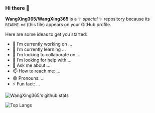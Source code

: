 ### Hi there 👋


**WangXing365/WangXing365** is a ✨ _special_ ✨ repository because its `README.md` (this file) appears on your GitHub profile.

Here are some ideas to get you started:

- 🔭 I’m currently working on ...
- 🌱 I’m currently learning ...
- 👯 I’m looking to collaborate on ...
- 🤔 I’m looking for help with ...
- 💬 Ask me about ...
- 📫 How to reach me: ...
- 😄 Pronouns: ...
- ⚡ Fun fact: ...

![WangXing365's github stats](https://github-readme-stats.vercel.app/api?username=WangXing365&show_icons=true&theme=radical)

![Top Langs](https://github-readme-stats.vercel.app/api/top-langs/?username=WangXing365&layout=compact)
